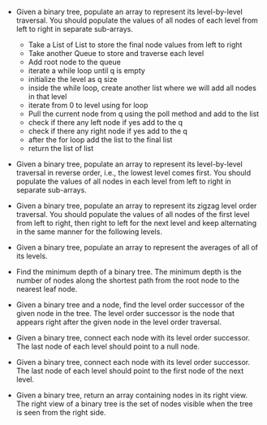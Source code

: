  - Given a binary tree, populate an array to represent its level-by-level traversal. You should populate the values of all nodes of each level from left to right in separate sub-arrays.
    - Take a List of List to store the final node values from left to right
    - Take another Queue to store and traverse each level
    - Add root node to the queue
    - iterate a while loop until q is empty
    - initialize the level as q size
    - inside the while loop, create another list where we will add all nodes in that level
    - iterate from 0 to level using for loop
    - Pull the current node from q using the poll method and add to the list
    - check if there any left node if yes add to the q
    - check if there any right node if yes add to the q
    - after the for loop add the list to the final list
    - return the list of list
    
 - Given a binary tree, populate an array to represent its level-by-level traversal in reverse order, i.e., the lowest level comes first. You should populate the values of all nodes in each level from left to right in separate sub-arrays.
 - Given a binary tree, populate an array to represent its zigzag level order traversal. You should populate the values of all nodes of the first level from left to right, then right to left for the next level and keep alternating in the same manner for the following levels.
 - Given a binary tree, populate an array to represent the averages of all of its levels.
 - Find the minimum depth of a binary tree. The minimum depth is the number of nodes along the shortest path from the root node to the nearest leaf node.
 - Given a binary tree and a node, find the level order successor of the given node in the tree. The level order successor is the node that appears right after the given node in the level order traversal.
 - Given a binary tree, connect each node with its level order successor. The last node of each level should point to a null node.
 - Given a binary tree, connect each node with its level order successor. The last node of each level should point to the first node of the next level.
 - Given a binary tree, return an array containing nodes in its right view. The right view of a binary tree is the set of nodes visible when the tree is seen from the right side.


